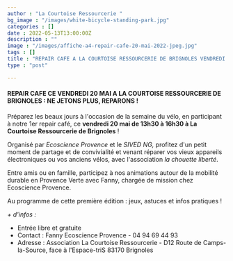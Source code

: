 ```yaml
---
author : "La Courtoise Ressourcerie "
bg_image : "/images/white-bicycle-standing-park.jpg"
categories : []
date : 2022-05-13T13:00:00Z
description : ""
image : "/images/affiche-a4-repair-cafe-20-mai-2022-jpeg.jpg"
tags : []
title : "REPAIR CAFE A LA COURTOISE RESSOURCERIE DE BRIGNOLES VENDREDI 20 MAI DE 13H30 A 16H30"
type : "post"

---
```

#### **REPAIR CAFE CE VENDREDI 20 MAI A LA COURTOISE RESSOURCERIE DE BRIGNOLES : NE JETONS PLUS, REPARONS !**

Préparez les beaux jours à l'occasion de la semaine du vélo, en participant à notre 1er repair café, ce **vendredi 20 mai de 13h30 à 16h30 à La Courtoise Ressourcerie de Brignoles** !

Organisé par _Ecoscience Provence_ et le _SIVED NG,_ profitez d'un petit moment de partage et de convivialité et venant réparer vos vieux appareils électroniques ou vos anciens vélos, avec l'association _la chouette liberté_.

Entre amis ou en famille, participez à nos animations  autour de la mobilité durable en Provence Verte avec Fanny, chargée de mission chez Ecoscience Provence.

Au programme de cette première édition : jeux, astuces et infos pratiques !

_+ d'infos :_ 

* Entrée libre et gratuite
* Contact : Fanny Ecoscience Provence - 04 94 69 44 93 
* Adresse : Association La Courtoise Ressourcerie - D12 Route de Camps-la-Source, face à l'Espace-triS 83170 Brignoles